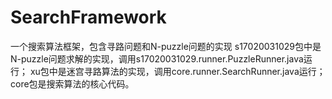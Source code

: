 # SearchFramework
一个搜索算法框架，包含寻路问题和N-puzzle问题的实现
s17020031029包中是N-puzzle问题求解的实现，调用s17020031029.runner.PuzzleRunner.java运行；
xu包中是迷宫寻路算法的实现，调用core.runner.SearchRunner.java运行；
core包是搜索算法的核心代码。

